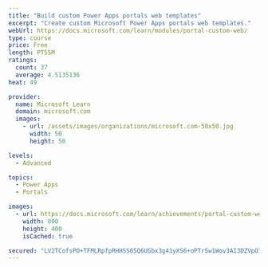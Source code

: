 ```yaml
---
title: "Build custom Power Apps portals web templates"
excerpt: "Create custom Microsoft Power Apps portals web templates."
webUrl: https://docs.microsoft.com/learn/modules/portal-custom-web/
type: course
price: Free
length: PT55M
ratings:
  count: 37
  average: 4.5135136
heat: 49

provider:
  name: Microsoft Learn
  domain: microsoft.com
  images:
    - url: /assets/images/organizations/microsoft.com-50x50.jpg
      width: 50
      height: 50

levels:
  - Advanced

topics:
  - Power Apps
  - Portals

images:
  - url: https://docs.microsoft.com/learn/achievements/portal-custom-web-social.png
    width: 800
    height: 400
    isCached: true

secured: "LV2TCofsPO+TFMLRpfpRHHSS65Q6UGbx3g41yXS6+oPTr5w1Wov3AI3DZVpO76ejU2nPZfyyj0ozuAunZcwpjfynqBDFG+z9a6pEcmgocAZ4GLnf62DnyVvfVRj4VuFDQ4vJvz4toOxD/i/3pcDyL2STyCAmiR1dlgtcNTW6HkYy79ON4qD0Ms1hz73YWZ/N6/RA8LzOL9D/Rh23fEao/4qTlmmrrst9hOpnn1Haz1k6lpc0dSZXtdsXd/CCPA/4k20rTFZwoiZVE84k0Qg+oyBei6Kld7IbrYXhBzxIIiwtfY3KcTBx0X58USnpgMonytBrmZneRAQit4wyX7oI1xG9vWTjicN7J+lXb3OSkS8uiJL5U7UqdvByJa/X8u4ztuf9JMjfJ3F4p16Z6jcXRLreZS9LhEvO/ehSb7tVRzk=;HWZcZ028ShW+jDaDeFwzLw=="
---
```


